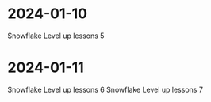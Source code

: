 # 2024-01-10
Snowflake Level up lessons 5 
# 2024-01-11
Snowflake Level up lessons 6
Snowflake Level up lessons 7